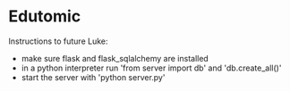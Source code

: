 # Edutomic 

Instructions to future Luke:
- make sure flask and flask_sqlalchemy are installed
- in a python interpreter run 'from server import db' and 'db.create_all()'
- start the server with 'python server.py'


